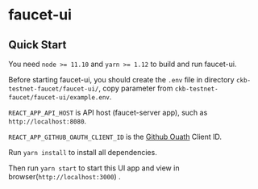 # faucet-ui

## Quick Start

You need `node >= 11.10` and `yarn >= 1.12` to build and run faucet-ui.

Before starting faucet-ui, you should create the `.env` file in directory `ckb-testnet-faucet/faucet-ui/`, copy parameter from `ckb-testnet-faucet/faucet-ui/example.env`.

`REACT_APP_API_HOST` is API host (faucet-server app), such as `http://localhost:8080`.

`REACT_APP_GITHUB_OAUTH_CLIENT_ID` is the [Github Ouath](https://developer.github.com/apps/building-oauth-apps/authorizing-oauth-apps/) Client ID.

Run `yarn install` to install all dependencies.

Then run `yarn start` to start this UI app and view in browser(`http://localhost:3000`) .
